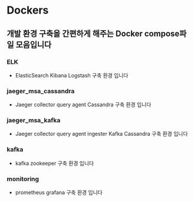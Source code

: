 # Dockers

## 개발 환경 구축을 간편하게 해주는 Docker compose파일 모음입니다

### ELK
* ElasticSearch Kibana Logstash 구축 환경 입니다

### jaeger_msa_cassandra
* Jaeger collector query agent Cassandra 구축 환경 입니다

### jaeger_msa_kafka
* Jaeger collector query agent ingester Kafka Cassandra 구축 환경 입니다

### kafka
* kafka zookeeper 구축 환경 입니다

### monitoring
* prometheus grafana 구축 환경 입니다

